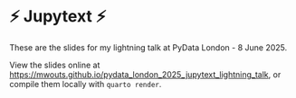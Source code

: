 # ⚡ Jupytext ⚡

These are the slides for my lightning talk at PyData London - 8 June 2025.

View the slides online at https://mwouts.github.io/pydata_london_2025_jupytext_lightning_talk, or compile them locally with `quarto render`.
